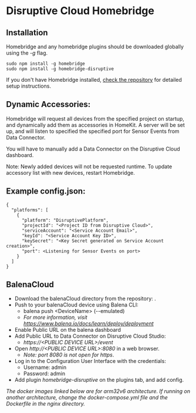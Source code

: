 # Disruptive Cloud Homebridge

## Installation

Homebridge and any homebridge plugins should be downloaded globally using the *-g* flag.

    sudo npm install -g homebridge
    sudo npm install -g homebridge-disruptive

If you don't have Homebridge installed, [check the repository](https://github.com/nfarina/homebridge) for detailed setup instructions.

## Dynamic Accessories:

Homebridge will request all devices from the specified project on startup, and dynamically add them as accessories in HomeKit. A server will be set up, and will listen to specified the specified port for Sensor Events from Data Connector. 

You will have to manually add a Data Connector on the Disruptive Cloud dashboard.

Note: Newly added devices will not be requested runtime. To update accessory list with new devices, restart Homebridge. 
 
 ## Example config.json:

```
{
  "platforms": [
    {
      "platform": "DisruptivePlatform",
      "projectId": "<Project ID from Disruptive Cloud>",
      "serviceAccount": "<Service Account Email>",
      "keyId": "<Service Account Key ID>",
      "keySecret": "<Key Secret generated on Service Account creation>",
      "port": <Listening for Sensor Events on port>
    }
  ]
}
```

## BalenaCloud
- Download the balenaCloud directory from the repository: .
- Push to your balenaCloud device using Balena CLI: 
    - balena push \<DeviceName> (--emulated)
    - *For more information, visit https://www.balena.io/docs/learn/deploy/deployment*
- Enable Public URL on the balena dashboard
- Add Public URL to Data Connector on Disruptive Cloud Studio:
    - *https://\<PUBLIC DEVICE URL>/event*
- Open *http://\<PUBLIC DEVICE URL>:8080* in a web browser.
    - *Note: port 8080 is not open for https*.
- Log in to the Configuration User Interface with the credentials:
    - Username: admin
    - Password: admin
- Add plugin *homebridge-disruptive* on the plugins tab, and add config. 

*The docker images linked below are for arm32v6 architecture. If running on another architecture, change the docker-compose.yml file and the Dockerfile in the nginx directory.*
